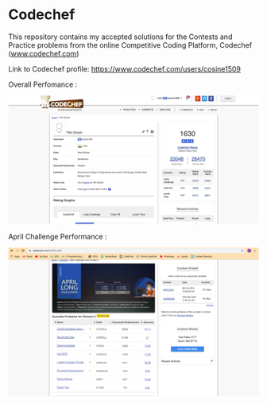 # Codechef
This repository contains my accepted solutions for the Contests and Practice problems from the online Competitive Coding Platform, Codechef (www.codechef.com)


Link to Codechef profile:
https://www.codechef.com/users/cosine1509


Overall Perfomance :

![](images/overall.png)



April Challenge Performance :

![](images/april.png)



